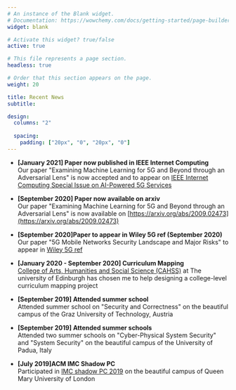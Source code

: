 ```yaml
---
# An instance of the Blank widget.
# Documentation: https://wowchemy.com/docs/getting-started/page-builder/
widget: blank

# Activate this widget? true/false
active: true

# This file represents a page section.
headless: true

# Order that this section appears on the page.
weight: 20

title: Recent News
subtitle:

design:
  columns: "2"
 
  spacing:
    padding: ["20px", "0", "20px", "0"]
---
```


* **[January 2021] Paper now published in IEEE Internet Computing**  
Our paper "Examining Machine Learning for 5G and Beyond through an Adversarial Lens" is now accepted and to appear on [IEEE Internet Computing Special Issue on AI-Powered 5G Services](https://ieeexplore.ieee.org/document/9314254)
  
* **[September 2020] Paper now available on arxiv**  
Our paper "Examining Machine Learning for 5G and Beyond through an Adversarial Lens" is now available on [https://arxiv.org/abs/2009.02473](https://arxiv.org/abs/2009.02473)

* **[September 2020]Paper to appear in Wiley 5G ref (September 2020)**  
Our paper "5G Mobile Networks Security Landscape and Major Risks" to appear in [Wiley 5G ref](https://onlinelibrary.wiley.com/doi/book/10.1002/9781119471509) 

* **[January 2020 - September 2020] Curriculum Mapping**  
[College of Arts, Humanities and Social Science (CAHSS)](https://www.ed.ac.uk/arts-humanities-soc-sci) at The university of Edinburgh has chosen me to help designing a college-level curriculum mapping project

* **[September 2019] Attended summer school**  
Attended summer school on "Security and Correctness" on the beautiful campus of the Graz University of Technology, Austria 

* **[September 2019] Attended summer schools**  
Attended two summer schools on "Cyber-Physical System Security" and "System Security" on the beautiful campus of the University of Padua, Italy 

* **[July 2019]ACM IMC Shadow PC**  
Participated in [IMC shadow PC 2019](https://conferences.sigcomm.org/imc/2019/shadow/) on the beautiful campus of Queen Mary University of London 
